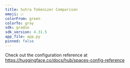```yaml
---
title: Sutra Tokenizer Comparison
emoji: 📈
colorFrom: green
colorTo: gray
sdk: gradio
sdk_version: 4.31.5
app_file: app.py
pinned: false
---
```


Check out the configuration reference at https://huggingface.co/docs/hub/spaces-config-reference
